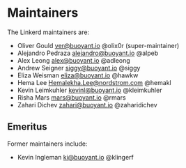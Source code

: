 # Maintainers

The Linkerd maintainers are:

* Oliver Gould <ver@buoyant.io> @olix0r (super-maintainer)
* Alejandro Pedraza <alejandro@buoyant.io> @alpeb
* Alex Leong <alex@buoyant.io> @adleong
* Andrew Seigner <siggy@buoyant.io> @siggy
* Eliza Weisman <eliza@buoyant.io> @hawkw
* Hema Lee <Hemalekha.Lee@nordstrom.com> @hemakl
* Kevin Leimkuhler <kevinl@buoyant.io> @kleimkuhler
* Risha Mars <mars@buoyant.io> @rmars
* Zahari Dichev <zahari@buoyant.io> @zaharidichev

## Emeritus

Former maintainers include:

* Kevin Ingleman <ki@buoyant.io> @klingerf

<!--
# Adding a new maintainer

* Submit a PR modifying this file
* Add maintainer to .github/CODEOWNERS
* Obtain approvals per GOVERNANCE.md
* Invite maintainer to
  https://github.com/orgs/linkerd/teams/maintainers/members
* Invite maintainer to https://github.com/orgs/linkerd/people
-->
